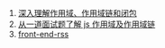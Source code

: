 1. [深入理解作用域、作用域链和闭包](https://juejin.cn/post/6844904068888920071#heading-21)
2. [从一道面试题了解 js 作用域及作用域链](https://juejin.cn/post/7202501888623886393#heading-6)
3. [front-end-rss](https://github.com/ChanceYu/front-end-rss/tree/master)
